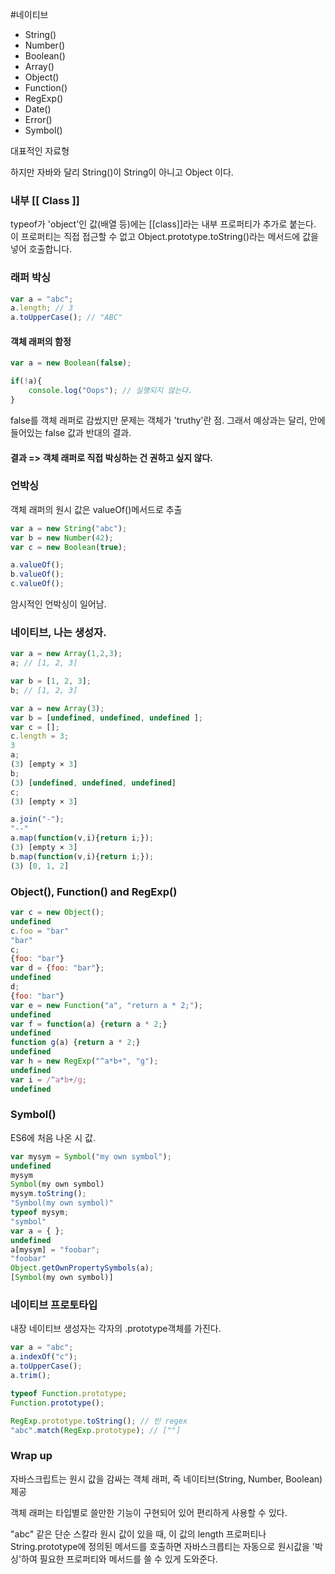 #네이티브


- String()
- Number()
- Boolean()
- Array()
- Object()
- Function()
- RegExp()
- Date()
- Error()
- Symbol()



대표적인 자료형

하지만 자바와 달리 String()이 String이 아니고 Object 이다.



### 내부 [[ Class ]] 

typeof가 'object'인 값(배열 등)에는 [[class]]라는 내부 프로퍼티가 추가로 붙는다. 이 프로퍼티는 직접 접근할 수 없고 Object.prototype.toString()라는 메서드에 값을 넣어 호출합니다.



### 래퍼 박싱

```javascript
var a = "abc";
a.length; // 3
a.toUpperCase(); // "ABC"
```



#### 객체 래퍼의 함정

```javascript
var a = new Boolean(false);

if(!a){
    console.log("Oops"); // 실행되지 않는다.
}
```

false를 객체 래퍼로 감쌌지만 문제는 객체가 'truthy'란 점. 그래서 예상과는 달리, 안에 들어있는 false 값과 반대의 결과.



#### 결과 => 객체 래퍼로 직접 박싱하는 건 권하고 싶지 않다.



### 언박싱

객체 래퍼의 원시 값은 valueOf()메서드로 추출

```javascript
var a = new String("abc");
var b = new Number(42);
var c = new Boolean(true);

a.valueOf(); 
b.valueOf();
c.valueOf();
```

암시적인 언박싱이 일어남.



### 네이티브, 나는 생성자.

```javascript
var a = new Array(1,2,3);
a; // [1, 2, 3]

var b = [1, 2, 3];
b; // [1, 2, 3]
```

```javascript
var a = new Array(3);
var b = [undefined, undefined, undefined ];
var c = [];
c.length = 3;
3
a;
(3) [empty × 3]
b;
(3) [undefined, undefined, undefined]
c;
(3) [empty × 3]
```

```javascript
a.join("-");
"--"
a.map(function(v,i){return i;});
(3) [empty × 3]
b.map(function(v,i){return i;});
(3) [0, 1, 2]
```



### Object(), Function() and RegExp()

```javascript
var c = new Object();
undefined
c.foo = "bar"
"bar"
c;
{foo: "bar"}
var d = {foo: "bar"};
undefined
d;
{foo: "bar"}
var e = new Function("a", "return a * 2;");
undefined
var f = function(a) {return a * 2;}
undefined
function g(a) {return a * 2;}
undefined
var h = new RegExp("^a*b+", "g");
undefined
var i = /^a*b+/g;
undefined
```



### Symbol()

ES6에 처음 나온 시 값.

```javascript
var mysym = Symbol("my own symbol");
undefined
mysym
Symbol(my own symbol)
mysym.toString();
"Symbol(my own symbol)"
typeof mysym;
"symbol"
var a = { };
undefined
a[mysym] = "foobar";
"foobar"
Object.getOwnPropertySymbols(a);
[Symbol(my own symbol)]
```



### 네이티브 프로토타입

내장 네이티브 생성자는 각자의 .prototype객체를 가진다.

```javascript
var a = "abc";
a.indexOf("c");
a.toUpperCase();
a.trim();
```

```javascript
typeof Function.prototype;
Function.prototype();

RegExp.prototype.toString(); // 빈 regex
"abc".match(RegExp.prototype); // [""]
```



### Wrap up

자바스크립트는 원시 값을 감싸는 객체 래퍼, 즉 네이티브(String, Number, Boolean) 제공

 객체 래퍼는 타입별로 쓸만한 기능이 구현되어 있어 편리하게 사용할 수 있다.

"abc" 같은 단순 스칼라 원시 값이 있을 때, 이 값의 length 프로퍼티나 String.prototype에 정의된 메서드를 호출하면 자바스크릅티는 자동으로 원시값을 '박싱'하여 필요한 프로퍼티와 메서드를 쓸 수 있게 도와준다.